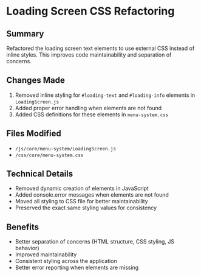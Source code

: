 # Loading Screen CSS Refactoring

## Summary
Refactored the loading screen text elements to use external CSS instead of inline styles. This improves code maintainability and separation of concerns.

## Changes Made
1. Removed inline styling for `#loading-text` and `#loading-info` elements in `LoadingScreen.js`
2. Added proper error handling when elements are not found
3. Added CSS definitions for these elements in `menu-system.css`

## Files Modified
- `/js/core/menu-system/LoadingScreen.js`
- `/css/core/menu-system.css`

## Technical Details
- Removed dynamic creation of elements in JavaScript
- Added console.error messages when elements are not found
- Moved all styling to CSS file for better maintainability
- Preserved the exact same styling values for consistency

## Benefits
- Better separation of concerns (HTML structure, CSS styling, JS behavior)
- Improved maintainability
- Consistent styling across the application
- Better error reporting when elements are missing